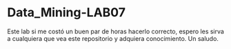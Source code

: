 # Data_Mining-LAB07
Este lab si me costó un buen par de horas hacerlo correcto, espero les sirva a cualquiera que vea este repositorio y adquiera conocimiento. Un saludo.
